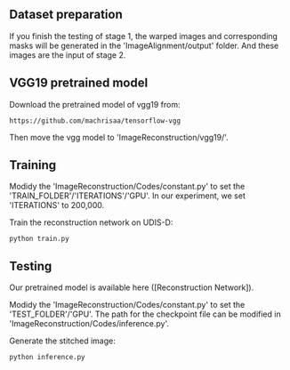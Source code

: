 ## Dataset preparation
If you finish the testing of stage 1, the warped images and corresponding masks will be generated in the 'ImageAlignment/output' folder. And these images are the input of stage 2.

## VGG19 pretrained model
Download the pretrained model of vgg19 from:
```
https://github.com/machrisaa/tensorflow-vgg
```
Then move the vgg model to 'ImageReconstruction/vgg19/'.

## Training
Modidy the 'ImageReconstruction/Codes/constant.py' to set the 'TRAIN_FOLDER'/'ITERATIONS'/'GPU'. In our experiment, we set 'ITERATIONS' to 200,000.

Train the reconstruction network on UDIS-D:
```
python train.py
```

## Testing 
Our pretrained model is available here ([Reconstruction Network]).

Modidy the 'ImageReconstruction/Codes/constant.py' to set the 'TEST_FOLDER'/'GPU'. The path for the checkpoint file can be modified in 'ImageReconstruction/Codes/inference.py'.

Generate the stitched image:
```
python inference.py
```
